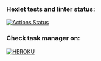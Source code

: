 ### Hexlet tests and linter status:
[![Actions Status](https://github.com/LilDrugHill/python-project-52/workflows/hexlet-check/badge.svg)](https://github.com/LilDrugHill/python-project-52/actions)

### Check task manager on:
[![HEROKU](https://img.shields.io/badge/HEROKU-430098?style=for-the-badge&logo=heroku&logoColor=white)](https://afternoon-sands-50209.herokuapp.com)